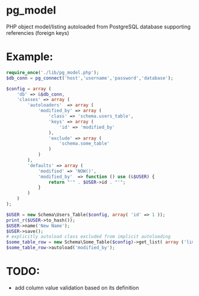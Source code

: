 # pg_model
PHP object model/listing autoloaded from PostgreSQL database supporting referencies (foreign keys)

# Example:
```php
require_once('./lib/pg_model.php');
$db_conn = pg_connect('host','username','password','database');

$config = array (
	'db' => &$db_conn,
	'classes' => array (
		'autoloaders'  => array (
			'modified_by' => array (
				'class' => 'schema.users_table',
				'keys' => array (
					'id' => 'modified_by'
				),
				'exclude' => array (
					'schema.some_table'
				)
			)
		),
		'defaults' => array (
			'modified' => 'NOW()',
			'modified_by'  => function () use (&$USER) {
				return "'" . $USER->id . "'";
			}
		)
	)
);

$USER = new Schema\Users_Table($config, array( 'id' => 1 ));
print_r($USER->to_hash());
$USER->name('New Name');
$USER->save();
# explicitly autoload class excluded from implicit autoloading
$some_table_row = new Schema\Some_Table($config)->get_list( array ('limit' => 1) )->list[0];
$some_table_row->autoload('modified_by');
```
# TODO:
- add column value validation based on its definition
